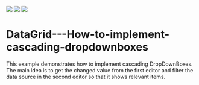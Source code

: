 <!-- default badges list -->
![](https://img.shields.io/endpoint?url=https://codecentral.devexpress.com/api/v1/VersionRange/281603184/20.1.6%2B)
[![](https://img.shields.io/badge/Open_in_DevExpress_Support_Center-FF7200?style=flat-square&logo=DevExpress&logoColor=white)](https://supportcenter.devexpress.com/ticket/details/T916405)
[![](https://img.shields.io/badge/📖_How_to_use_DevExpress_Examples-e9f6fc?style=flat-square)](https://docs.devexpress.com/GeneralInformation/403183)
<!-- default badges end -->
# DataGrid---How-to-implement-cascading-dropdownboxes

This example demonstrates how to implement cascading DropDownBoxes. The main idea is to get the changed value from the first editor and filter the data source in the second editor so that it shows relevant items.

 
